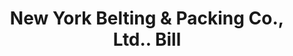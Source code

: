 ---
doi: 10.7916/D8932588
date_other: '1897'
date_other_textual: '1897'
form: printed ephemera
genre:
- Invoices
name:
- New York Belting & Packing Co., Ltd.
object_in_context_url: https://biggert.cul.columbia.edu/items/view/ave_biggert_01080
subject_hierarchical_geographic:
- New York, New York, United States
subject_name:
- New York Belting & Packing Co., Ltd.
title: New York Belting & Packing Co., Ltd.. Bill
sort_title: New York Belting & Packing Co., Ltd.. Bill
call_number: ave_biggert_01080
coordinates:
- 40.71277777777778,-74.00583333333333
pid: ave_biggert_01080
identifiers: ave_biggert_01080
canvas_id: ldpd:396345
permalink: "/items/ave_biggert_01080/"
layout: iiif-image-page
---